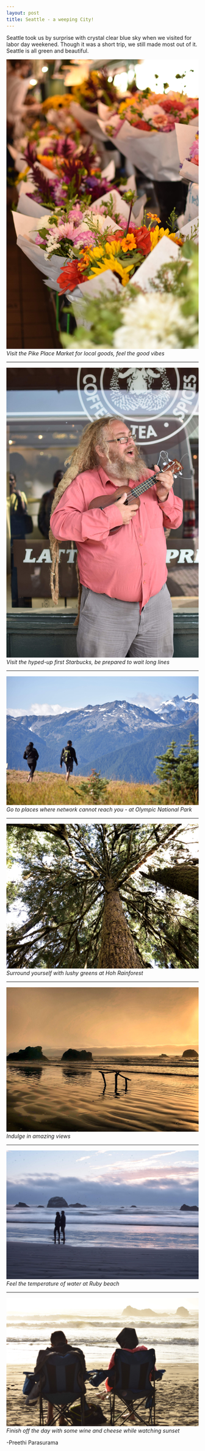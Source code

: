 ```yaml
---
layout: post
title: Seattle - a weeping City!
---
```


Seattle took us by surprise with crystal clear blue sky when we visited for labor day weekened. Though it was a short trip, we still made most out of it. Seattle is all green and beautiful.

![Pike place Market](/images/pike.jpg)
*Visit the Pike Place Market for local goods, feel the good vibes*

----

![Local Performer](/images/performer.jpg)
*Visit the hyped-up first Starbucks, be prepared to wait long lines*

----

![Path not Taken](/images/pathnottaken.jpg)
*Go to places where network cannot reach you - at Olympic National Park*

----

![hoh](/images/hoh.jpg)
*Surround yourself with lushy greens at Hoh Rainforest*

----

![Ruby Beach](/images/ruby.JPG)
*Indulge in amazing views*

----

![Soul](/images/soul.jpg)
*Feel the temperature of water at Ruby beach*

----

![sunset](/images/sunset.jpg)
*Finish off the day with some wine and cheese while watching sunset*

-Preethi Parasurama
















